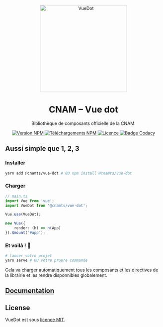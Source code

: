 <p align="center">
	<a
		href="https://assurance-maladie-digital.github.io/vue-dot/"
		target="_blank"
		rel="noopener noreferrer"
	>
		<img
			width="280"
			src="https://firebasestorage.googleapis.com/v0/b/vue-dot.appspot.com/o/vue.js.svg?alt=media&token=8de281bf-97bf-4c1e-a07c-aa859450a7a3"
			alt="VueDot"
		>
	</a>
</p>

<h1 align="center">CNAM – Vue dot</h1>

<p align="center">Bibliothèque de composants officielle de la CNAM.</p>

<p align="center">
	<a href="https://www.npmjs.com/package/@cnamts/vue-dot">
		<img
			src="https://img.shields.io/npm/v/@cnamts/vue-dot.svg?style=flat-square"
			alt="Version NPM"
		>
	</a>
	<a href="https://www.npmjs.com/package/@cnamts/vue-dot">
		<img
			src="https://img.shields.io/npm/dw/@cnamts/vue-dot.svg?style=flat-square"
			alt="Téléchargements NPM"
		>
	</a>
	<a
		href="https://github.com/assurance-maladie-digital/vue-dot/blob/master/LICENSE">
		<img
			src="https://img.shields.io/badge/license-MIT-brightgreen.svg?style=flat-square"
			alt="Licence"
		>
	</a>
	<a
		class="badge-align"
		href="https://www.codacy.com/app/Deraw-/vue-dot?utm_source=github.com&amp;utm_medium=referral&amp;utm_content=assurance-maladie-digital/vue-dot&amp;utm_campaign=Badge_Grade"
	>
		<img
			src="https://api.codacy.com/project/badge/Grade/3d671fb222b04201997aae91c49d510d"
			alt="Badge Codacy"
		>
	</a>
</p>

## Aussi simple que 1, 2, 3

### Installer

```bash
yarn add @cnamts/vue-dot # OU npm install @cnamts/vue-dot
```

### Charger

```ts
// main.ts
import Vue from 'vue';
import VueDot from '@cnamts/vue-dot';

Vue.use(VueDot);

new Vue({
    render: (h) => h(App)
}).$mount('#app');
```

### Et voilà ! 🎉

```bash
# lancer votre projet
yarn serve # OU votre propre commande
```

Cela va charger automatiquement tous les composants et les directives de la librairie et les rendre disponnibles globalement.

## [Documentation](https://assurance-maladie-digital.github.io/vue-dot/)

## License

VueDot est sous [licence MIT](./LICENSE).
